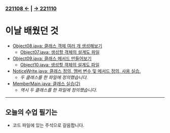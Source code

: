 ﻿#
### [221108 ←](../../221011-221202_JAVA_BASICS/22-11/221108) | [→ 221110](../../221011-221202_JAVA_BASICS/22-11/221110/)

# 이날 배웠던 것

- [Object08.java: 클래스 객체 여러 개 생성해보기](../../221011-221202_JAVA_BASICS/22-11/221109/javastudy56/javastudy/src/javastudy/Object08.java)
    - [Object07.java: 생성할 객체의 설계도 파일](../../221011-221202_JAVA_BASICS/22-11/221109/javastudy56/javastudy/src/javastudy/Object07.java)
- [Object09.java: 클래스 메서드 만들어보기](../../221011-221202_JAVA_BASICS/22-11/221109/javastudy56/javastudy/src/javastudy/Object09.java)
    - [Object10.java: 생성할 객체의 설계도 파일](../../221011-221202_JAVA_BASICS/22-11/221109/javastudy56/javastudy/src/javastudy/Object10.java)
- [NoticeWrite.java: 클래스 정의, 멤버 변수 및 메서드 정의, 사용 실습.](../../221011-221202_JAVA_BASICS/22-11/221109/javastudy56/javastudy/src/javastudy/NoticeWrite.java)
    - *두 클래스를 한 파일에 정의했습니다.*
- [MemberMain.java: 클래스 실습(2)](../../221011-221202_JAVA_BASICS/22-11/221109/javastudy56/javastudy/src/javastudy/MemberMain.java)
    - *역시 두 클래스를 한 파일에 정의했습니다.*

---

## 오늘의 수업 필기는

- 코드 파일에 있는 주석으로 갈음합니다.